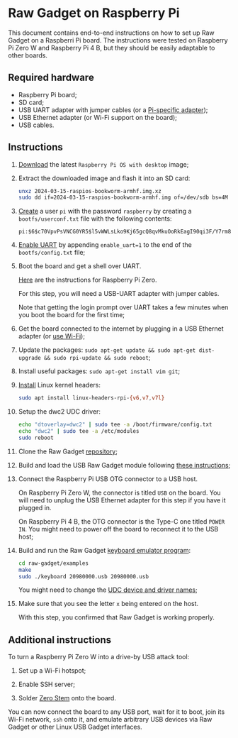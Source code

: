 Raw Gadget on Raspberry Pi
==========================

This document contains end-to-end instructions on how to set up Raw Gadget on a Raspberri Pi board.
The instructions were tested on Raspberry Pi Zero W and Raspberry Pi 4 B, but they should be easily adaptable to other boards.


## Required hardware

- Raspberry Pi board;
- SD card;
- USB UART adapter with jumper cables (or a [Pi-specific adapter](https://8086.net/products#80860010));
- USB Ethernet adapter (or Wi-Fi support on the board);
- USB cables.


## Instructions

1. [Download](https://www.raspberrypi.com/software/operating-systems/) the latest `Raspberry Pi OS with desktop` image;

2. Extract the downloaded image and flash it into an SD card:

    ``` bash
    unxz 2024-03-15-raspios-bookworm-armhf.img.xz
    sudo dd if=2024-03-15-raspios-bookworm-armhf.img of=/dev/sdb bs=4M conv=fsync
    ```

3. [Create](https://forums.raspberrypi.com/viewtopic.php?t=333248&p=1994926#p1994926) a user `pi` with the password `raspberry` by creating a `bootfs/userconf.txt` file with the following contents:

   ```
   pi:$6$c70VpvPsVNCG0YR5$l5vWWLsLko9Kj65gcQ8qvMkuOoRkEagI90qi3F/Y7rm8eNYZHW8CY6BOIKwMH7a3YYzZYL90zf304cAHLFaZE0
   ```

4. [Enable UART](https://www.raspberrypi.com/documentation/computers/config_txt.html#enable_uart) by appending `enable_uart=1` to the end of the `bootfs/config.txt` file;

5. Boot the board and get a shell over UART.

    [Here](https://learn.adafruit.com/raspberry-pi-zero-creation/give-it-life) are the instructions for Raspberry Pi Zero.

    For this step, you will need a USB-UART adapter with jumper cables.

    Note that getting the login prompt over UART takes a few minutes when you boot the board for the first time;

6. Get the board connected to the internet by plugging in a USB Ethernet adapter (or [use Wi-Fi](https://www.raspberrypi.com/documentation/computers/configuration.html#connect-to-a-wireless-network-2));

7. Update the packages: `sudo apt-get update && sudo apt-get dist-upgrade && sudo rpi-update && sudo reboot`;

8. Install useful packages: `sudo apt-get install vim git`;

9. [Install](https://www.raspberrypi.com/documentation/computers/linux_kernel.html#kernel-headers) Linux kernel headers:

   ``` bash
   sudo apt install linux-headers-rpi-{v6,v7,v7l}
   ```

10. Setup the dwc2 UDC driver:

    ``` bash
    echo "dtoverlay=dwc2" | sudo tee -a /boot/firmware/config.txt
    echo "dwc2" | sudo tee -a /etc/modules
    sudo reboot
    ```

11. Clone the Raw Gadget [repository](https://github.com/xairy/raw-gadget);

12. Build and load the USB Raw Gadget module following [these instructions](/raw_gadget);

13. Connect the Raspberry Pi USB OTG connector to a USB host.

    On Raspberry Pi Zero W, the connector is titled `USB` on the board.
    You will need to unplug the USB Ethernet adapter for this step if you have it plugged in.

    On Raspberry Pi 4 B, the OTG connector is the Type-C one titled `POWER IN`.
    You might need to power off the board to reconnect it to the USB host;

14. Build and run the Raw Gadget [keyboard emulator program](/examples):

    ``` bash
    cd raw-gadget/examples
    make
    sudo ./keyboard 20980000.usb 20980000.usb
    ```

    You might need to change the [UDC device and driver names](/README.md#usb-device-controllers);

15. Make sure that you see the letter `x` being entered on the host.

    With this step, you confirmed that Raw Gadget is working properly.


## Additional instructions

To turn a Raspberry Pi Zero W into a drive-by USB attack tool:

1. Set up a Wi-Fi hotspot;

2. Enable SSH server;

3. Solder [Zero Stem](https://zerostem.io/) onto the board.

You can now connect the board to any USB port, wait for it to boot, join its Wi-Fi network, `ssh` onto it, and emulate arbitrary USB devices via Raw Gadget or other Linux USB Gadget interfaces.
